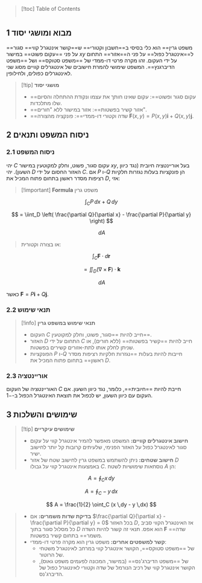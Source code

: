 > [!toc] Table of Contents
> ```toc
> ```

## 1 מבוא ומושגי יסוד
==משפט גרין== הוא כלי בסיסי ב==חשבון וקטורי== ש==קושר אינטגרל קווי== סגור על פני ==עקום פשוט== במישור $xy$ ל==אינטגרל כפול== על פני ה==אזור== התחום על ידי העקום. זהו מקרה פרטי דו-ממדי של ==משפט סטוקס== ושל ==משפט הדיברגנץ==. המשפט שימושי להמרת חישובים של אינטגרלים קוויים מסוג שני לאינטגרלים כפולים, ולחילופין.

> [!tip] **מושגי יסוד**
> *   ==עקום סגור ופשוט==: עקום שאינו חותך את עצמו ונקודת ההתחלה והסיום שלו מתלכדות.
> *   ==אזור קשיר בפשטות==: אזור במישור ללא "חורים".
> *   ==שדה וקטורי דו-ממדי==: פונקציה מהצורה $\mathbf{F}(x,y) = P(x,y)\mathbf{i} + Q(x,y)\mathbf{j}$.

## 2 ניסוח המשפט ותנאים

### 2.1 ניסוח המשפט
יהי $C$ עקום סגור, פשוט, וחלק למקוטעין במישור $xy$, בעל אוריינטציה חיובית (נגד כיוון השעון). יהי $D$ האזור החסום על ידי $C$. אם $P$ ו-$Q$ הן פונקציות בעלות נגזרות חלקיות רציפות מסדר ראשון בתחום פתוח המכיל את $D$, אזי:

> [!important] **Formula** משפט גרין
> 
$$
\int_C P \,dx + Q \,dy
$$

>
> 
$$
= \iint_D \left( \frac{\partial Q}{\partial x} - \frac{\partial P}{\partial y} \right)
$$

>
> 
$$
\,dA
$$

> או בצורה וקטורית:
> 
$$
\int_C \mathbf{F} \cdot d\mathbf{r}
$$

>
> 
$$
= \iint_D (\nabla \times \mathbf{F}) \cdot \mathbf{k}
$$

>
> 
$$
\,dA
$$

כאשר $\mathbf{F} = P\mathbf{i} + Q\mathbf{j}$.

### 2.2 תנאי שימוש
> [!info] **תנאי שימוש במשפט גרין**
> *   העקום $C$ חייב להיות ==סגור, פשוט, וחלק למקוטעין==.
> *   האזור $D$ התחום על ידי $C$ חייב להיות ==קשיר בפשטות== (ללא חורים), או שניתן לחלק אותו לתת-אזורים קשירים בפשטות.
> *   הפונקציות $P$ ו-$Q$ חייבות להיות בעלות ==נגזרות חלקיות רציפות מסדר ראשון== בתחום פתוח המכיל את $D$.

### 2.3 אוריינטציה
האוריינטציה של העקום $C$ חייבת להיות ==חיובית==, כלומר, נגד כיוון השעון. אם העקום עם כיוון השעון, יש לכפול את תוצאת האינטגרל הכפול ב-$-1$.

## 3 שימושים והשלכות

> [!tip] **שימושים עיקריים**
> *   **חישוב אינטגרלים קוויים:** המשפט מאפשר להמיר אינטגרל קווי על עקום סגור לאינטגרל כפול על האזור הפנימי, שלעיתים קרובות קל יותר לחישוב ישיר.
> *   **חישוב שטחים:** ניתן להשתמש במשפט גרין לחישוב שטח של אזור $D$ באמצעות אינטגרל קווי על גבולו $C$. נוסחאות שימושיות לשטח $A$ הן:
>     
$$
A = \oint_C x \,dy
$$

>     
$$
A = \oint_C -y \,dx
$$

>     
$$
A = \frac{1}{2} \oint_C (x \,dy - y \,dx)
$$

> *   **בדיקת שדות משמרים:** אם $\frac{\partial Q}{\partial x} - \frac{\partial P}{\partial y} = 0$ בכל האזור $D$, אז האינטגרל הקווי סביב כל מסלול סגור בתוך $D$ הוא אפס. תנאי זה קשור להיות השדה $\mathbf{F}$ ==שדה משמר== בתחום קשיר בפשטות.
> *   **קשר למשפטים אחרים:** משפט גרין הוא מקרה פרטי דו-ממדי:
>     *   של ==משפט סטוקס==, הקושר אינטגרל קווי במרחב לאינטגרל משטחי של הרוטור.
>     *   של ==משפט הדיברג'נס== (במישור, המכונה לפעמים משפט גאוס), הקושר אינטגרל קווי של רכיב הנורמל של שדה וקטורי לאינטגרל כפול של הדיברג'נס.